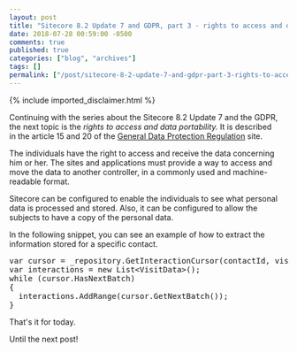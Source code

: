 ```yaml
---
layout: post
title: "Sitecore 8.2 Update 7 and GDPR, part 3 - rights to access and data portability"
date: 2018-07-28 00:59:00 -0500
comments: true
published: true
categories: ["blog", "archives"]
tags: []
permalink: ["/post/sitecore-8-2-update-7-and-gdpr-part-3-rights-to-access-and-data-portability"]
---
```

<!-- more -->
{% include imported_disclaimer.html %}
<p>Continuing with the series about the Sitecore 8.2 Update 7 and the GDPR, the next topic is the&nbsp;<em>rights to access and data portability.&nbsp;</em>It is described in&nbsp;the article 15 and 20 of the&nbsp;<a href="https://gdpr-info.eu/" target="_blank">General Data Protection Regulation</a>&nbsp;site.</p>
<p>The individuals have the right to access and&nbsp;receive the data concerning him or her. The sites and applications must provide a way to access and move the data to another controller, in a commonly used and machine-readable format.&nbsp;</p>
<p>Sitecore can be configured to enable the individuals to see what personal data is processed and stored. Also, it can be configured to allow the subjects to have a copy of the personal data.</p>
<p>In the following snippet, you can see an example of how to extract the information stored for a specific contact.</p>
<pre class="brush:csharp;auto-links:false;toolbar:false" contenteditable="false">var cursor = _repository.GetInteractionCursor(contactId, visitsToLoadPerBatch, maximumSaveDate);
var interactions = new List&lt;VisitData&gt;();
while (cursor.HasNextBatch)
{
  interactions.AddRange(cursor.GetNextBatch());
}</pre>
<p>That's it for today.</p>
<p>Until the next post!</p>
